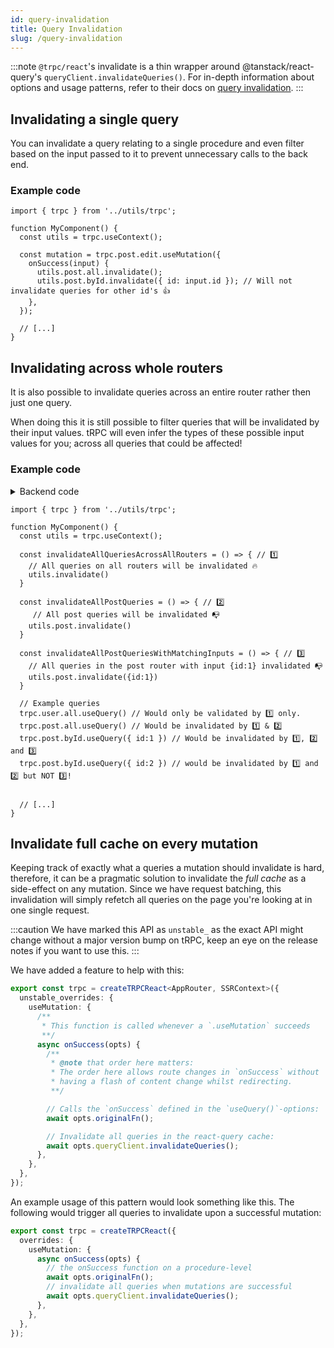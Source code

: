 ```yaml
---
id: query-invalidation
title: Query Invalidation
slug: /query-invalidation
---
```


:::note
`@trpc/react`'s invalidate is a thin wrapper around
@tanstack/react-query's `queryClient.invalidateQueries()`. For in-depth
information about options and usage patterns, refer to their docs on [query
invalidation](https://tanstack.com/query/v4/docs/guides/query-invalidation).
:::

## Invalidating a single query

You can invalidate a query relating to a single procedure and even filter based
on the input passed to it to prevent unnecessary calls to the back end.  

### Example code

```tsx
import { trpc } from '../utils/trpc';

function MyComponent() {
  const utils = trpc.useContext();

  const mutation = trpc.post.edit.useMutation({
    onSuccess(input) {
      utils.post.all.invalidate();
      utils.post.byId.invalidate({ id: input.id }); // Will not invalidate queries for other id's 👍
    },
  });

  // [...]
}
```

## Invalidating across whole routers

It is also possible to invalidate queries across an entire router rather then
just one query.

When doing this it is still possible to filter queries that will be invalidated
by their input values. tRPC will even infer the types of these possible input values
for you; across all queries that could be affected!

### Example code

<details><summary>Backend code</summary>

```tsx title='server/routers/_app.ts'
import { initTRPC } from '@trpc/server';
import { z } from 'zod';

export const t = initTRPC.create();

export const appRouter = t.router({
  // sub Post router
  post: t.router({
    all: t.procedure.query(() => {
      return {
        posts: [
          { id: 1, title: 'everlong' },
          { id: 2, title: 'After Dark' },
        ],
      };
    }),
    byId: t.procedure
      .input(
        z.object({
          id: z.string(),
        }),
      )
      .query(({ input }) => {
        return {
          post: { id: input?.id, title: 'Look me up!' },
        };
      }),
    edit: t.procedure
      .input(z.object({ id: z.number(), title: z.string() }))
      .mutation(({ input }) => {
        return { post: { id: input.id, title: input.title } };
      }),
  }),
  // separate user router
  user: t.router({
    all: t.procedure.query(() => {
      return { users: [{ name: 'Dave Grohl' }, { name: 'Haruki Murakami' }] };
    }),
  }),
});
```

</details>

```tsx
import { trpc } from '../utils/trpc';

function MyComponent() {
  const utils = trpc.useContext();

  const invalidateAllQueriesAcrossAllRouters = () => { // 1️⃣
    // All queries on all routers will be invalidated 🔥
    utils.invalidate() 
  }

  const invalidateAllPostQueries = () => { // 2️⃣
     // All post queries will be invalidated 📭
    utils.post.invalidate() 
  }

  const invalidateAllPostQueriesWithMatchingInputs = () => { // 3️⃣
    // All queries in the post router with input {id:1} invalidated 📭
    utils.post.invalidate({id:1}) 
  }

  // Example queries
  trpc.user.all.useQuery() // Would only be validated by 1️⃣ only. 
  trpc.post.all.useQuery() // Would be invalidated by 1️⃣ & 2️⃣
  trpc.post.byId.useQuery({ id:1 }) // Would be invalidated by 1️⃣, 2️⃣ and 3️⃣
  trpc.post.byId.useQuery({ id:2 }) // would be invalidated by 1️⃣ and 2️⃣ but NOT 3️⃣!


  // [...]
}

```


## Invalidate full cache on every mutation

Keeping track of exactly what a queries a mutation should invalidate is hard, therefore, it can be a pragmatic solution to invalidate the *full cache* as a side-effect on any mutation. Since we have request batching, this invalidation will simply refetch all queries on the page you're looking at in one single request.


:::caution
We have marked this API as `unstable_` as the exact API might change without a major version bump on tRPC, keep an eye on the release notes if you want to use this.
:::

We have added a feature to help with this:


```ts 
export const trpc = createTRPCReact<AppRouter, SSRContext>({
  unstable_overrides: {
    useMutation: {
      /**
       * This function is called whenever a `.useMutation` succeeds
       **/
      async onSuccess(opts) {
        /**
         * @note that order here matters:
         * The order here allows route changes in `onSuccess` without 
         * having a flash of content change whilst redirecting.
         **/

        // Calls the `onSuccess` defined in the `useQuery()`-options:
        await opts.originalFn(); 

        // Invalidate all queries in the react-query cache:
        await opts.queryClient.invalidateQueries(); 
      },
    },
  },
});
```

An example usage of this pattern would look something like this. The following would trigger all queries to invalidate upon a successful mutation:

```ts
export const trpc = createTRPCReact({
  overrides: {
    useMutation: {
      async onSuccess(opts) {
        // the onSuccess function on a procedure-level
        await opts.originalFn();
        // invalidate all queries when mutations are successful
        await opts.queryClient.invalidateQueries();
      },
    },
  },
});
```

